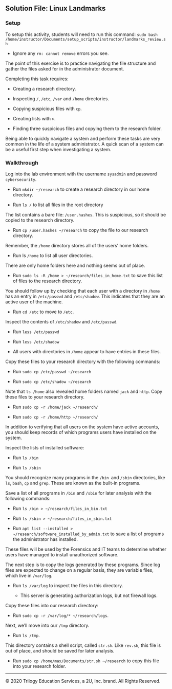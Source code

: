 ## Solution File: Linux Landmarks
### Setup

To setup this activity, students will need to run this command: `sudo bash /home/instructor/Documents/setup_scripts/instructor/landmarks_review.sh`
    
- Ignore any `rm: cannot remove` errors you see.

The point of this exercise is to practice navigating the file structure and gather the files asked for in the administrator document.

Completing this task requires:

- Creating a research directory.

- Inspecting `/`, `/etc`, `/var` and `/home` directories.

- Copying suspicious files with `cp`.

- Creating lists with `>`.

- Finding three suspicious files and copying them to the research folder.

Being able to quickly navigate a system and perform these tasks are very common in the life of a system administrator. A quick scan of a system can be a useful first step when investigating a system.

### Walkthrough

Log into the lab environment with the username `sysadmin` and password `cybersecurity`.

- Run `mkdir ~/research` to create a research directory in our home directory. 

- Run `ls /` to list all files in the root directory

The list contains a bare file: `/user.hashes`. This is suspicious, so it should be copied to the research directory.

- Run `cp /user.hashes ~/research` to copy the file to our research directory. 

Remember, the `/home` directory stores all of the users’ home folders.

- Run ls `/home` to list all user directories.

There are only home folders here and nothing seems out of place.

- Run `sudo ls -R /home > ~/research/files_in_home.txt` to save this list of files to the research directory.

You should follow up by checking that each user with a directory in `/home` has an entry in `/etc/passwd` and `/etc/shadow`. This indicates that they are an active user of the machine.

- Run `cd /etc` to move to `/etc`.

Inspect the contents of `/etc/shadow` and `/etc/passwd`.

- Run `less /etc/passwd`

- Run `less /etc/shadow`

- All users with directories in `/home` appear to have entries in these files.

Copy these files to your research directory with the following commands:

- Run `sudo cp /etc/passwd ~/research`

- Run `sudo cp /etc/shadow ~/research`

Note that `ls /home` also revealed home folders named `jack` and `http`. Copy these files to your research directory.

- Run `sudo cp -r /home/jack ~/research/`

- Run `sudo cp -r /home/http ~/research/`

In addition to verifying that all users on the system have active accounts, you should keep records of which programs users have installed on the system.

Inspect the lists of installed software:

- Run `ls /bin`

- Run `ls /sbin`

You should recognize many programs in the `/bin `and `/sbin` directories, like `ls`, `bash`, `cp` and `grep`. These are known as the built-in programs.

Save a list of all programs in `/bin` and `/sbin` for later analysis with the following commands:

- Run `ls /bin > ~/research/files_in_bin.txt`

- Run `ls /sbin > ~/research/files_in_sbin.txt`

- Run `apt list --installed > ~/research/software_installed_by_admin.txt` to save a list of programs the administrator has installed.

These files will be used by the Forensics and IT teams to determine whether users have managed to install unauthorized software.

The next step is to copy the logs generated by these programs. Since log files are expected to change on a regular basis, they are variable files, which live in `/var/log`.

- Run `ls /var/log` to inspect the files in this directory.

    - This server is generating authorization logs, but not firewall logs.

Copy these files into our research directory:

- Run `sudo cp -r /var/log/* ~/research/logs`.

Next, we’ll move into our `/tmp` directory. 

- Run `ls /tmp`.

This directory contains a shell script, called `str.sh`. Like `rev.sh`, this file is out of place, and should be saved for later analysis.

- Run `sudo cp /home/max/Documents/str.sh ~/research` to copy this file into your research folder.


-------

© 2020 Trilogy Education Services, a 2U, Inc. brand. All Rights Reserved.

